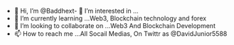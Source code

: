 - 👋 Hi, I’m @Baddhext- 👀 I’m interested in ...
- 🌱 I’m currently learning ...Web3, Blockchain technology and forex
- 💞️ I’m looking to collaborate on ...Web3 And Blockchain Development 
- 📫 How to reach me ...All Socail Medias, On Twittr as @DavidJunior5588

<!---
Baddhext/Baddhext is a ✨ special ✨ repository because its `README.md` (this file) appears on your GitHub profile.
You can click the Preview link to take a look at your changes.
--->
